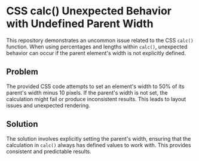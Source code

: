 # CSS calc() Unexpected Behavior with Undefined Parent Width

This repository demonstrates an uncommon issue related to the CSS `calc()` function. When using percentages and lengths within `calc()`, unexpected behavior can occur if the parent element's width is not explicitly defined.

## Problem
The provided CSS code attempts to set an element's width to 50% of its parent's width minus 10 pixels. If the parent's width is not set, the calculation might fail or produce inconsistent results. This leads to layout issues and unexpected rendering.

## Solution
The solution involves explicitly setting the parent's width, ensuring that the calculation in `calc()` always has defined values to work with. This provides consistent and predictable results.